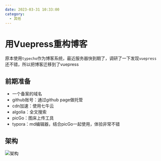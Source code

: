 ```yaml
---
date: 2023-03-31 10:33:00
category:
  - 其他
---
```




# 用Vuepress重构博客

原本使用`typecho`作为博客系统，最近服务器快到期了，调研了一下发现`vuepress`还不错，所以把博客迁移到了vuepress

## 前期准备

- 一个备案的域名
- github账号：通过github page做托管
- cdn加速：使用七牛云
- algolia：全文搜索
- picGo：图床上传工具
- typora：md编辑器，结合picGo一起使用，体验非常不错

## 架构

![架构](https://cdn.dhbin.cn/202303311119202.png)

